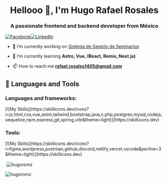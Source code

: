 <h1 align="center">Hellooo 👋, I'm Hugo Rafael Rosales</h1>
<h3 align="center">A passionate frontend and backend developer from México</h3>

[![Facebook](https://img.shields.io/badge/facebook-%231877F2.svg?&style=for-the-badge&logo=facebook&logoColor=white)](https://www.facebook.com/HugoRomsz/)[![LinkedIn](https://img.shields.io/badge/linkedin-%230077B5.svg?&style=for-the-badge&logo=linkedin&logoColor=white)](https://linkedin.com/in/hugorosme)


- 🔭 I’m currently working on [Sistema de Gestión de Seminarios](https://seminarioapp-frontendsakai.vercel.app/auth/login)

- 🌱 I’m currently learning **Astro, Vue, (React, Remix, Next.js)**

- 📫 How to reach me **rafael.rosales1405@gmail.com**

## :wrench: Languages and Tools

<h3 align="left">Languages and frameworks:</h3>
[![My Skills](https://skillicons.dev/icons?i=js,html,css,vue,astro,tailwind,bootstrap,java,c,php,postgres,mysql,nodejs,sequelize,npm,express,git,spring,vite&theme=light)](https://skillicons.dev)
<h3 align="left">Tools:</h3>
[![My Skills](https://skillicons.dev/icons?i=figma,wordpress,postman,github,discord,netlify,vercel,vscode&perline=3&theme=light)](https://skillicons.dev)


<p>&nbsp;<img align="center" src="https://github-readme-stats.vercel.app/api?username=hugoromz&show_icons=true&locale=en" alt="hugoromz" /></p>

<p><img align="center" src="https://github-readme-streak-stats.herokuapp.com/?user=hugoromz&" alt="hugoromz" /></p>
